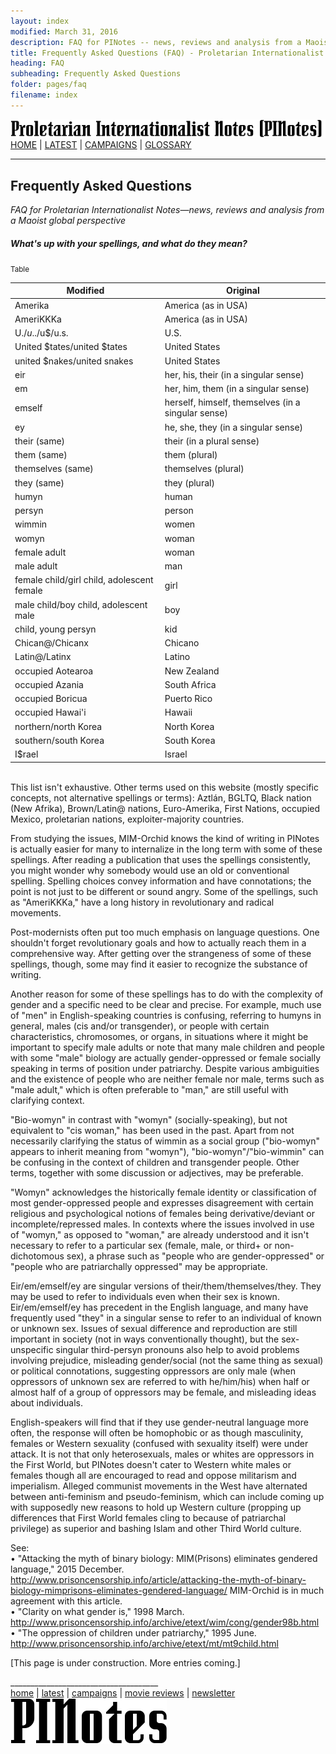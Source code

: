 ```yaml
---
layout: index
modified: March 31, 2016
description: FAQ for PINotes -- news, reviews and analysis from a Maoist global perspective
title: Frequently Asked Questions (FAQ) - Proletarian Internationalist Notes (PINotes)
heading: FAQ
subheading: Frequently Asked Questions 
folder: pages/faq
filename: index
---
```

<div class="hide"><p id="banner-md"><a href="../../index.md"><img src="../../_layouts/images/banner_small_600.png" alt="Proletarian Internationalist Notes (PINotes)" /></a><br /><a href="../../index.md">HOME</a> | <a href="../../pages/latest.md">LATEST</a> | <a href="../../pages/agitation/index.md">CAMPAIGNS</a> | <a href="../../pages/glossary/index.md">GLOSSARY</a></p><hr /><h2>Frequently Asked Questions</h2></div><p><i>FAQ for Proletarian Internationalist Notes&mdash;news, reviews and analysis from a Maoist global perspective</i></p><div class="hide"></div>

##### What's up with your spellings, and what do they mean?

<span style="font-size: smaller;">Table</span>

| Modified | Original |
| --- | --- |
| Amerika | America (as in USA) |
| AmeriKKKa | America (as in USA) |
| U.$/u.$./u$/u.s. | U.S. |
| United $tates/united $tates | United States |
| united $nakes/united snakes | United States |
| eir | her, his, their (in a singular sense) |
| em | her, him, them (in a singular sense) |
| emself | herself, himself, themselves (in a singular sense) |
| ey | he, she, they (in a singular sense) |
| their (same) | their (in a plural sense) |
| them (same) | them (plural) |
| themselves (same) | themselves (plural) |
| they (same) | they (plural) |
| humyn | human |
| persyn | person |
| wimmin | women |
| womyn | woman |
| female adult | woman |
| male adult | man |
| female child/girl child, adolescent female | girl |
| male child/boy child, adolescent male | boy |
| child, young persyn | kid |
| Chican@/Chicanx | Chicano |
| Latin@/Latinx | Latino |
| occupied Aotearoa | New Zealand |
| occupied Azania | South Africa |
| occupied Boricua | Puerto Rico |
| occupied Hawai'i | Hawaii |
| northern/north Korea | North Korea |
| southern/south Korea | South Korea |
| I$rael | Israel |

<br />This list isn't exhaustive. Other terms used on this website (mostly specific concepts, not alternative spellings or terms): Aztlán, BGLTQ, Black nation (New Afrika), Brown/Latin@ nations, Euro-Amerika, First Nations, occupied Mexico, proletarian nations, exploiter-majority countries.

From studying the issues, MIM-Orchid knows the kind of writing in PINotes is actually easier for many to internalize in the long term with some of these spellings. After reading a publication that uses the spellings consistently, you might wonder why somebody would use an old or conventional spelling. Spelling choices convey information and have connotations; the point is not just to be different or sound angry. Some of the spellings, such as "AmeriKKKa," have a long history in revolutionary and radical movements.

Post-modernists often put too much emphasis on language questions. One shouldn't forget revolutionary goals and how to actually reach them in a comprehensive way. After getting over the strangeness of some of these spellings, though, some may find it easier to recognize the substance of writing.

Another reason for some of these spellings has to do with the complexity of gender and a specific need to be clear and precise. For example, much use of "men" in English-speaking countries is confusing, referring to humyns in general, males (cis and/or transgender), or people with certain characteristics, chromosomes, or organs, in situations where it might be important to specify male adults or note that many male children and people with some "male" biology are actually gender-oppressed or female socially speaking in terms of position under patriarchy. Despite various ambiguities and the existence of people who are neither female nor male, terms such as "male adult," which is often preferable to "man," are still useful with clarifying context.

"Bio-womyn" in contrast with "womyn" (socially-speaking), but not equivalent to "cis woman," has been used in the past. Apart from not necessarily clarifying the status of wimmin as a social group ("bio-womyn" appears to inherit meaning from "womyn"), "bio-womyn"/"bio-wimmin" can be confusing in the context of children and transgender people. Other terms, together with some discussion or adjectives, may be preferable.

"Womyn" acknowledges the historically female identity or classification of most gender-oppressed people and expresses disagreement with certain religious and psychological notions of females being derivative/deviant or incomplete/repressed males. In contexts where the issues involved in use of "womyn," as opposed to "woman," are already understood and it isn't necessary to refer to a particular sex (female, male, or third+ or non-dichotomous sex), a phrase such as "people who are gender-oppressed" or "people who are patriarchally oppressed" may be appropriate.

Eir/em/emself/ey are singular versions of their/them/themselves/they. They may be used to refer to individuals even when their sex is known. Eir/em/emself/ey has precedent in the English language, and many have frequently used "they" in a singular sense to refer to an individual of known or unknown sex. Issues of sexual difference and reproduction are still important in society (not in ways conventionally thought), but the sex-unspecific singular third-persyn pronouns also help to avoid problems involving prejudice, misleading gender/social (not the same thing as sexual) or political connotations, suggesting oppressors are only male (when oppressors of unknown sex are referred to with he/him/his) when half or almost half of a group of oppressors may be female, and misleading ideas about individuals.

English-speakers will find that if they use gender-neutral language more often, the response will often be homophobic or as though masculinity, females or Western sexuality (confused with sexuality itself) were under attack. It is not that only heterosexuals, males or whites are oppressors in the First World, but PINotes doesn't cater to Western white males or females though all are encouraged to read and oppose militarism and imperialism. Alleged communist movements in the West have alternated between anti-feminism and pseudo-feminism, which can include coming up with supposedly new reasons to hold up Western culture (propping up differences that First World females cling to because of patriarchal privilege) as superior and bashing Islam and other Third World culture.

See:<br />
&bull; "Attacking the myth of binary biology: MIM(Prisons) eliminates gendered language," 2015 December. http://www.prisoncensorship.info/article/attacking-the-myth-of-binary-biology-mimprisons-eliminates-gendered-language/ MIM-Orchid is in much agreement with this article.<br />
&bull; "Clarity on what gender is," 1998 March. http://www.prisoncensorship.info/archive/etext/wim/cong/gender98b.html<br /> 
&bull; "The oppression of children under patriarchy," 1995 June. http://www.prisoncensorship.info/archive/etext/mt/mt9child.html

[This page is under construction. More entries coming.]

<div class="hide"></div><div class="hide"><p>_____________________________________<br /><a href="../../index.md">home</a> | <a href="../../pages/latest.md">latest</a> | <a href="../../pages/agitation/index.md">campaigns</a> | <a href="../../reviews/movies/index.md">movie reviews</a> | <a href="../../pages/newsletter/index.md">newsletter</a><br /><a href="../../index.md"><img src="../../_layouts/images/logo_250.png" alt="PINotes" /></a></p></div>
